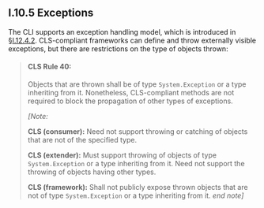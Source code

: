 ## I.10.5 Exceptions

The CLI supports an exception handling model, which is introduced in §[I.12.4.2](i.12.4.2-exception-handling.md). CLS-compliant frameworks can define and throw externally visible exceptions, but there are restrictions on the type of objects thrown:

> #### CLS Rule 40:
>
> Objects that are thrown shall be of type `System.Exception` or a type inheriting from it. Nonetheless, CLS-compliant methods are not required to block the propagation of other types of exceptions.
>
> _[Note:_
>
> **CLS (consumer):** Need not support throwing or catching of objects that are not of the specified type.
>
> **CLS (extender):** Must support throwing of objects of type `System.Exception` or a type inheriting from it. Need not support the throwing of objects having other types.
>
> **CLS (framework):** Shall not publicly expose thrown objects that are not of type `System.Exception` or a type inheriting from it. _end note]_
